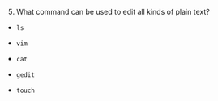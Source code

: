 5) What command can be used to edit all kinds of plain text?

* `ls`

+ `vim`

* `cat`

* `gedit`

* `touch` 
